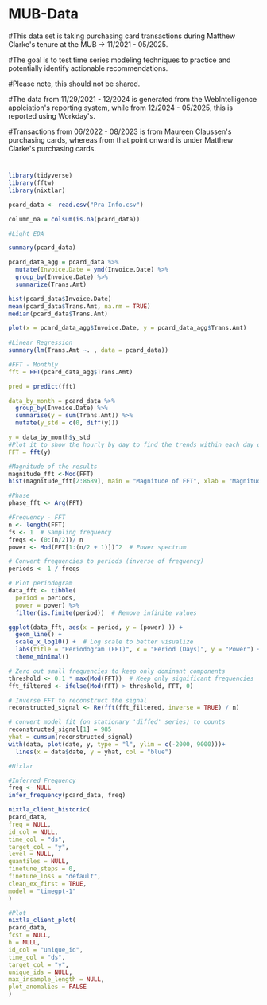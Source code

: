 # MUB-Data

#This data set is taking purchasing card transactions during Matthew Clarke's tenure at the MUB -> 11/2021 - 05/2025.

#The goal is to test time series modeling techniques to practice and potentially identify actionable recommendations.

#Please note, this should not be shared.

#The data from 11/29/2021 - 12/2024 is generated from the WebIntelligence applciation's reporting system, while from 12/2024 - 05/2025, this is reported using Workday's.

#Transactions from 06/2022 - 08/2023 is from Maureen Claussen's purchasing cards, whereas from that point onward is under Matthew Clarke's purchasing cards.

#

```r
library(tidyverse)
library(fftw)
library(nixtlar)

pcard_data <- read.csv("Pra Info.csv")

column_na = colsum(is.na(pcard_data))

#Light EDA

summary(pcard_data)

pcard_data_agg = pcard_data %>%
  mutate(Invoice.Date = ymd(Invoice.Date) %>%
  group_by(Invoice.Date) %>%
  summarize(Trans.Amt)

hist(pcard_data$Invoice.Date)
mean(pcard_data$Trans.Amt, na.rm = TRUE)
median(pcard_data$Trans.Amt)

plot(x = pcard_data_agg$Invoice.Date, y = pcard_data_agg$Trans.Amt)
  
#Linear Regression
summary(lm(Trans.Amt ~. , data = pcard_data))

#FFT - Monthly
fft = FFT(pcard_data_agg$Trans.Amt)

pred = predict(fft)

data_by_month = pcard_data %>%
  group_by(Invoice.Date) %>% 
  summarise(y = sum(Trans.Amt)) %>% 
  mutate(y_std = c(0, diff(y)))

y = data_by_month$y_std
#Plot it to show the hourly by day to find the trends within each day of the week
FFT = fft(y)

#Magnitude of the results
magnitude_fft <-Mod(FFT)
hist(magnitude_fft[2:8689], main = "Magnitude of FFT", xlab = "Magnitude per Index")

#Phase
phase_fft <- Arg(FFT)

#Frequency - FFT
n <- length(FFT)
fs <- 1  # Sampling frequency
freqs <- (0:(n/2))/ n
power <- Mod(FFT[1:(n/2 + 1)])^2  # Power spectrum

# Convert frequencies to periods (inverse of frequency)
periods <- 1 / freqs

# Plot periodogram
data_fft <- tibble(
  period = periods,
  power = power) %>%
  filter(is.finite(period))  # Remove infinite values

ggplot(data_fft, aes(x = period, y = (power) )) +
  geom_line() +
  scale_x_log10() +  # Log scale to better visualize
  labs(title = "Periodogram (FFT)", x = "Period (Days)", y = "Power") +
  theme_minimal()

# Zero out small frequencies to keep only dominant components
threshold <- 0.1 * max(Mod(FFT))  # Keep only significant frequencies
fft_filtered <- ifelse(Mod(FFT) > threshold, FFT, 0)

# Inverse FFT to reconstruct the signal
reconstructed_signal <- Re(fft(fft_filtered, inverse = TRUE) / n)

# convert model fit (on stationary 'diffed' series) to counts
reconstructed_signal[1] = 985
yhat = cumsum(reconstructed_signal)
with(data, plot(date, y, type = "l", ylim = c(-2000, 9000)))+
  lines(x = data$date, y = yhat, col = "blue")

#Nixlar

#Inferred Frequency
freq <- NULL
infer_frequency(pcard_data, freq)

nixtla_client_historic(
pcard_data,
freq = NULL,
id_col = NULL,
time_col = "ds",
target_col = "y",
level = NULL,
quantiles = NULL,
finetune_steps = 0,
finetune_loss = "default",
clean_ex_first = TRUE,
model = "timegpt-1"
)

#Plot
nixtla_client_plot(
pcard_data,
fcst = NULL,
h = NULL,
id_col = "unique_id",
time_col = "ds",
target_col = "y",
unique_ids = NULL,
max_insample_length = NULL,
plot_anomalies = FALSE
)


```

